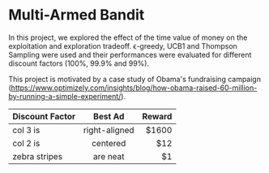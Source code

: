 # Multi-Armed Bandit

In this project, we explored the effect of the time value of money on the exploitation and exploration tradeoff. ϵ-greedy, UCB1 and Thompson Sampling were used and their performances were evaluated for different discount factors (100%, 99.9% and 99%).

This project is motivated by a case study of Obama's fundraising campaign (https://www.optimizely.com/insights/blog/how-obama-raised-60-million-by-running-a-simple-experiment/). 

| Discount Factor| Best Ad        | Reward  |
| -------------  |:-------------: | -----:  |
| col 3 is       | right-aligned  | $1600   |
| col 2 is       | centered       |   $12   |
| zebra stripes  | are neat       |    $1   |
